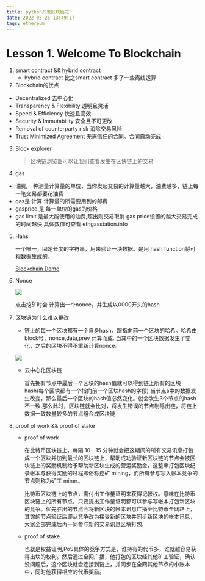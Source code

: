 ```yaml
---
title: python开发区块链之一
date: 2022-05-25 13:49:17
tags: ethereum
---
```


# Lesson 1. Welcome To Blockchain

1. smart contract && hybrid contract
   - hybrid contract 比之smart contract 多了一些离线运算
2. Blockchain的优点
- Decentralized 去中心化
- Transparency & Flexibility 透明且灵活
- Speed & Efficiency 快速且高效
- Security & Immutability 安全且不可更改
- Removal of counterparty risk 消除交易风险
- Trust Minimized Agreement 无需信任的合同。合同自动完成
3. Block explorer 
   
   > 区块链浏览器可以让我们查看发生在区快链上的交易

4. gas
- 油费,一种测量计算量的单位，当你发起交易的计算量越大，油费越多，链上每一笔交易都要花油费
- gas是 计算 计算量的所需要用到的邮费
- gasprice 是 每一单位的gas的价格
- gas limit 是最大能使用的油费,超出则交易取消
  gas price设置的越大交易完成的时间越快
  具体数值可查看 ethgasstation.info
5. Hahs
   
   一个唯一，固定长度的字符串，用来验证一块数据。是用 hash function将可视数据生成的。
   
   [Blockchain Demo](https://andersbrownworth.com/blockchain/hash)

6. Nonce
   
   ![](https://s3.bmp.ovh/imgs/2022/05/26/fed8248ddd1c5923.png)
   
   点击挖矿时会 计算出一个nonce，并生成以0000开头的hash

7. 区块链为什么难以更改
   
   - 链上的每一个区块都有一个自身hash，跟指向前一个区块的哈希。哈希由 block号，nonce,data,prev 计算而成. 当其中的一个区块数据发生了变化，之后的区块不得不重新计算nonce。
   
   ![](https://s3.bmp.ovh/imgs/2022/05/26/d385213a2b5b012c.png)
   
   - 去中心化区块链
     
     首先拥有节点中最后一个区块的hash值就可以得到链上所有的区块hash(每个区块都有一个指向前一个区块hash的字段) 当节点a中的数据发生改变，那么最后一个区块的hash值必然变化。就会发生3个节点的hash不一致.那么此时，区块链就会比对，将发生错误的节点剔除出链，将链上数据一致数量较多的节点组合成区块链 
     
8. proof of work && proof of stake
   - proof of work

      在比特币区块链上，每隔 10 - 15 分钟就会把这期间的所有交易讯息打包成一个区块并加到最长的区块链上，帮助成功验证新区块链的节点会被区块链上的奖励机制给予帮助新区块生成的营运奖励金，这整串打包区块纪录帐本与获得奖励的过程即俗称挖矿 mining，而所有参与写入帐本竞争的节点则称为矿工 miner。

      比特币区块链上的节点，需付出工作量证明来获得记帐权。意味在比特币区块链上的所有节点，只要提出工作量证明都可以参与写帐本打包新区块的竞争。优先胜出的节点会将新区块的帐本讯息广播至比特币全网路上，其馀的节点验证后即从竞争改为接受新的区块并同步新区块的帐本讯息，大家全部完成后再一同参与新的交易讯息区块打包.
   - proof of stake

      也就是权益证明,PoS具体的竞争方式是，谁持有的代币多，谁就越容易获得出块的权利。然后通过全网广播，他打包的区块经其他矿工验证，确认没问题后，这个区块就会连接到链上，并同步在全网其他节点的小账本中，同时他获得相应的代币奖励。